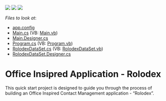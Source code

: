 <!-- default badges list -->
![](https://img.shields.io/endpoint?url=https://codecentral.devexpress.com/api/v1/VersionRange/128632531/13.1.4%2B)
[![](https://img.shields.io/badge/Open_in_DevExpress_Support_Center-FF7200?style=flat-square&logo=DevExpress&logoColor=white)](https://supportcenter.devexpress.com/ticket/details/E20070)
[![](https://img.shields.io/badge/📖_How_to_use_DevExpress_Examples-e9f6fc?style=flat-square)](https://docs.devexpress.com/GeneralInformation/403183)
<!-- default badges end -->
<!-- default file list -->
*Files to look at*:

* [app.config](./CS/app.config)
* [Main.cs](./CS/Main.cs) (VB: [Main.vb](./VB/Main.vb))
* [Main.Designer.cs](./CS/Main.Designer.cs)
* [Program.cs](./CS/Program.cs) (VB: [Program.vb](./VB/Program.vb))
* [RolodexDataSet.cs](./CS/RolodexDataSet.cs) (VB: [RolodexDataSet.vb](./VB/RolodexDataSet.vb))
* [RolodexDataSet.Designer.cs](./CS/RolodexDataSet.Designer.cs)
<!-- default file list end -->
# Office Insipred Application - Rolodex


<p>This quick start project is designed to guide you through the process of building an Office Inspired Contact Management application - “Rolodex”.</p>

<br/>


